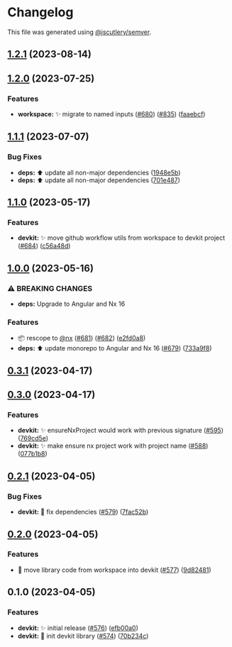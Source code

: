 # Changelog

This file was generated using [@jscutlery/semver](https://github.com/jscutlery/semver).

## [1.2.1](https://github.com/nx-squeezer/squeezer/compare/devkit@1.2.0...devkit@1.2.1) (2023-08-14)

## [1.2.0](https://github.com/nx-squeezer/squeezer/compare/devkit@1.1.1...devkit@1.2.0) (2023-07-25)


### Features

* **workspace:** :sparkles: migrate to named inputs ([#680](https://github.com/nx-squeezer/squeezer/issues/680)) ([#835](https://github.com/nx-squeezer/squeezer/issues/835)) ([faaebcf](https://github.com/nx-squeezer/squeezer/commit/faaebcf275589f7f9338e215a736854e0c3363a0))

## [1.1.1](https://github.com/nx-squeezer/squeezer/compare/devkit@1.1.0...devkit@1.1.1) (2023-07-07)


### Bug Fixes

* **deps:** :arrow_up: update all non-major dependencies ([1948e5b](https://github.com/nx-squeezer/squeezer/commit/1948e5b974ac63b06243d5cfca4fbde2ad76bace))
* **deps:** :arrow_up: update all non-major dependencies ([701e487](https://github.com/nx-squeezer/squeezer/commit/701e48723d8e0d670042bfc139086cf7524085d1))

## [1.1.0](https://github.com/nx-squeezer/squeezer/compare/devkit@1.0.0...devkit@1.1.0) (2023-05-17)


### Features

* **devkit:** :sparkles: move github workflow utils from workspace to devkit project ([#684](https://github.com/nx-squeezer/squeezer/issues/684)) ([c56a48d](https://github.com/nx-squeezer/squeezer/commit/c56a48dbe451268d902adb53b494724cbbcffa81))

## [1.0.0](https://github.com/nx-squeezer/squeezer/compare/devkit@0.3.1...devkit@1.0.0) (2023-05-16)


### ⚠ BREAKING CHANGES

* **deps:** Upgrade to Angular and Nx 16

### Features

* :package: rescope to [@nx](https://github.com/nx) ([#681](https://github.com/nx-squeezer/squeezer/issues/681)) ([#682](https://github.com/nx-squeezer/squeezer/issues/682)) ([e2fd0a8](https://github.com/nx-squeezer/squeezer/commit/e2fd0a88b5e258c9cfe898d06cbda00d7bf44c8d))
* **deps:** :arrow_up: update monorepo to Angular and Nx 16 ([#679](https://github.com/nx-squeezer/squeezer/issues/679)) ([733a9f8](https://github.com/nx-squeezer/squeezer/commit/733a9f88ff5d20961caa59b7da85d4cf33512cbc))

## [0.3.1](https://github.com/nx-squeezer/squeezer/compare/devkit@0.3.0...devkit@0.3.1) (2023-04-17)

## [0.3.0](https://github.com/nx-squeezer/squeezer/compare/devkit@0.2.1...devkit@0.3.0) (2023-04-17)

### Features

- **devkit:** :sparkles: ensureNxProject would work with previous signature ([#595](https://github.com/nx-squeezer/squeezer/issues/595)) ([769cd5e](https://github.com/nx-squeezer/squeezer/commit/769cd5efcfd86d7897914630db2e702328adf901))
- **devkit:** :sparkles: make ensure nx project work with project name ([#588](https://github.com/nx-squeezer/squeezer/issues/588)) ([077b1b8](https://github.com/nx-squeezer/squeezer/commit/077b1b849eb78a74cbaa9fd450580dc499f4db4d))

## [0.2.1](https://github.com/nx-squeezer/squeezer/compare/devkit@0.2.0...devkit@0.2.1) (2023-04-05)

### Bug Fixes

- **devkit:** :memo: fix dependencies ([#579](https://github.com/nx-squeezer/squeezer/issues/579)) ([7fac52b](https://github.com/nx-squeezer/squeezer/commit/7fac52b3a87746fc8f6addd28993a5b28321e441))

## [0.2.0](https://github.com/nx-squeezer/squeezer/compare/devkit@0.1.0...devkit@0.2.0) (2023-04-05)

### Features

- :art: move library code from workspace into devkit ([#577](https://github.com/nx-squeezer/squeezer/issues/577)) ([9d82481](https://github.com/nx-squeezer/squeezer/commit/9d824817706f35f20fbd833dedb7dd2e21d18872))

## 0.1.0 (2023-04-05)

### Features

- **devkit:** :sparkles: initial release ([#576](https://github.com/nx-squeezer/squeezer/issues/576)) ([efb00a0](https://github.com/nx-squeezer/squeezer/commit/efb00a044f64c17c326e413f6b7353817ea94b04))
- **devkit:** :tada: init devkit library ([#574](https://github.com/nx-squeezer/squeezer/issues/574)) ([70b234c](https://github.com/nx-squeezer/squeezer/commit/70b234c29a911df76d66b73eca8b27ed41261066))
